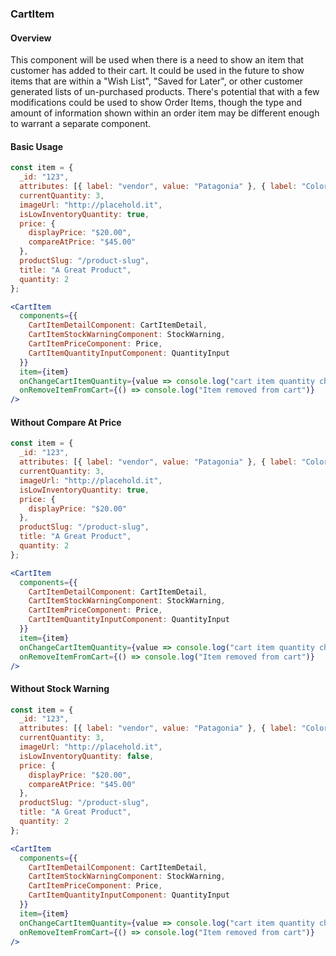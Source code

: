 ### CartItem 

#### Overview
This component will be used when there is a need to show an item that customer has added to their cart.
It could be used in the future to show items that are within a "Wish List", "Saved for Later", or other customer generated lists of un-purchased products. There's potential that with a few modifications could be used to show Order Items, though the type and amount of information shown within an order item may be different enough to warrant a separate component.

#### Basic Usage
```jsx
const item = {
  _id: "123",
  attributes: [{ label: "vendor", value: "Patagonia" }, { label: "Color", value: "Red" }, { label: "Size", value: "Medium" }],
  currentQuantity: 3,
  imageUrl: "http://placehold.it",
  isLowInventoryQuantity: true,
  price: {
    displayPrice: "$20.00",
    compareAtPrice: "$45.00"
  },
  productSlug: "/product-slug",
  title: "A Great Product",
  quantity: 2
};

<CartItem
  components={{
    CartItemDetailComponent: CartItemDetail,
    CartItemStockWarningComponent: StockWarning,
    CartItemPriceComponent: Price,
    CartItemQuantityInputComponent: QuantityInput
  }}
  item={item}
  onChangeCartItemQuantity={value => console.log("cart item quantity changed to", value)}
  onRemoveItemFromCart={() => console.log("Item removed from cart")}
/>
```

#### Without Compare At Price
```jsx
const item = {
  _id: "123",
  attributes: [{ label: "vendor", value: "Patagonia" }, { label: "Color", value: "Red" }, { label: "Size", value: "Medium" }],
  currentQuantity: 3,
  imageUrl: "http://placehold.it",
  isLowInventoryQuantity: true,
  price: {
    displayPrice: "$20.00"
  },
  productSlug: "/product-slug",
  title: "A Great Product",
  quantity: 2
};

<CartItem
  components={{
    CartItemDetailComponent: CartItemDetail,
    CartItemStockWarningComponent: StockWarning,
    CartItemPriceComponent: Price,
    CartItemQuantityInputComponent: QuantityInput
  }}
  item={item}
  onChangeCartItemQuantity={value => console.log("cart item quantity changed to", value)}
  onRemoveItemFromCart={() => console.log("Item removed from cart")}
/>
```

#### Without Stock Warning
```jsx
const item = {
  _id: "123",
  attributes: [{ label: "vendor", value: "Patagonia" }, { label: "Color", value: "Red" }, { label: "Size", value: "Medium" }],
  currentQuantity: 3,
  imageUrl: "http://placehold.it",
  isLowInventoryQuantity: false,
  price: {
    displayPrice: "$20.00",
    compareAtPrice: "$45.00"
  },
  productSlug: "/product-slug",
  title: "A Great Product",
  quantity: 2
};

<CartItem
  components={{
    CartItemDetailComponent: CartItemDetail,
    CartItemStockWarningComponent: StockWarning,
    CartItemPriceComponent: Price,
    CartItemQuantityInputComponent: QuantityInput
  }}
  item={item}
  onChangeCartItemQuantity={value => console.log("cart item quantity changed to", value)}
  onRemoveItemFromCart={() => console.log("Item removed from cart")}
/>
```
